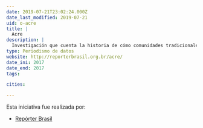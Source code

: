 ```yaml
---
date: 2019-07-21T23:02:24.000Z
date_last_modified: 2019-07-21
uid: o-acre
title: |
  Acre
description: |
  Investigación que cuenta la historia de cómo comunidades tradicionales son excluidas por la economía verde de los hermanos Viana y defienden el modo de vida de los extractivistas como la mejor protección a la naturaleza.
type: Periodismo de datos
website: http://reporterbrasil.org.br/acre/
date_ini: 2017
date_end: 2017
tags:

cities: 

---
```


Esta iniciativa fue realizada por:

- [Repórter Brasil](/organizaciones/reporter-brasil)
